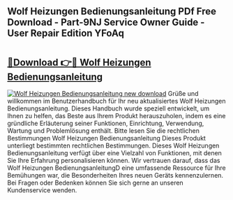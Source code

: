 ## Wolf Heizungen Bedienungsanleitung PDf Free Download - Part-9NJ Service Owner Guide - User Repair Edition YFoAq

# <h2><a href="http://df2abq0.blite.top/?on=Wolf+Heizungen+Bedienungsanleitung">🔗Download 👉🔴 Wolf Heizungen Bedienungsanleitung</a></h2>

[![Wolf Heizungen Bedienungsanleitung new download](https://i.imgur.com/lujVjoI.png)](http://df2abq0.blite.top/?on=Wolf+Heizungen+Bedienungsanleitung)
Grüße und willkommen im Benutzerhandbuch für Ihr neu aktualisiertes Wolf Heizungen Bedienungsanleitung. Dieses Handbuch wurde speziell entwickelt, um Ihnen zu helfen, das Beste aus Ihrem Produkt herauszuholen, indem es eine gründliche Erläuterung seiner Funktionen, Einrichtung, Verwendung, Wartung und Problemlösung enthält. Bitte lesen Sie die rechtlichen Bestimmungen Wolf Heizungen Bedienungsanleitung Dieses Produkt unterliegt bestimmten rechtlichen Bestimmungen. Dieses Wolf Heizungen Bedienungsanleitung verfügt über eine Vielzahl von Funktionen, mit denen Sie Ihre Erfahrung personalisieren können. Wir vertrauen darauf, dass das Wolf Heizungen BedienungsanleitungD eine umfassende Ressource für Ihre Bemühungen war, die Besonderheiten Ihres neuen Geräts kennenzulernen. Bei Fragen oder Bedenken können Sie sich gerne an unseren Kundenservice wenden.
